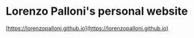 # Lorenzo Palloni's personal website
[https://lorenzopalloni.github.io](https://lorenzopalloni.github.io)
